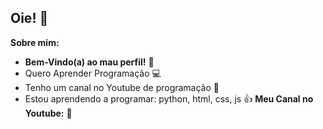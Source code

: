 ## Oie! 👋

**Sobre mim:**

- **Bem-Vindo(a) ao mau perfil!** 🎉
- Quero Aprender Programação 💻
- Tenho um canal no Youtube de programação 🎥
- Estou aprendendo a programar: python, html, css, js 👍
**Meu Canal no Youtube:**
📱[](https://www.youtube.com/@CodeRenan)
